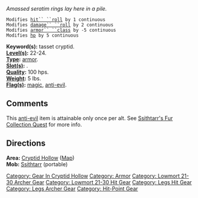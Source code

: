*Amassed seratim rings lay here in a pile.*

`Modifies `[`hit`` ``roll`](Hit_Roll.md "wikilink")` by 1 continuous`  
`Modifies `[`damage`` ``roll`](Damage_Roll.md "wikilink")` by 2 continuous`  
`Modifies `[`armor`` ``class`](armor_Class.md "wikilink")` by -5 continuous`  
`Modifies `[`hp`](Hit_Points.md "wikilink")` by 5 continuous`

**Keyword(s):** tasset cryptid.  
**[Level(s)](Object_Level.md "wikilink"):** 22-24.  
**[Type](:Category:_Object_Types.md "wikilink"):**
[armor](:Category:_Armor.md "wikilink").  
**[Slot(s)](Object_Slots.md "wikilink"):** <worn on legs>.  
**[Quality](Object_Quality.md "wikilink"):** 100 hps.  
**[Weight](Object_Weight.md "wikilink"):** 5 lbs.  
**[Flag(s)](:Category:_Object_Flags.md "wikilink"):**
[magic](Magic_Flag.md "wikilink"),
[anti-evil](Anti-Evil_Flag.md "wikilink").  

## Comments

This [anti-evil](Anti-Evil_Flag.md "wikilink") item is attainable only
once per alt. See [Ssithtarr's Fur Collection
Quest](Ssithtarr's_Fur_Collection_Quest "wikilink") for more info.

## Directions

**Area:** [Cryptid Hollow](:Category:_Cryptid_Hollow.md "wikilink")
([Map](Cryptid_Hollow_Map.md "wikilink"))  
**Mob:** [Ssithtarr](Ssithtarr "wikilink") (portable)  

[Category: Gear In Cryptid
Hollow](Category:_Gear_In_Cryptid_Hollow "wikilink") [Category:
Armor](Category:_Armor "wikilink") [Category: Lowmort 21-30 Archer
Gear](Category:_Lowmort_21-30_Archer_Gear "wikilink") [Category: Lowmort
21-30 Hit Gear](Category:_Lowmort_21-30_Hit_Gear "wikilink") [Category:
Legs Hit Gear](Category:_Legs_Hit_Gear "wikilink") [Category: Legs
Archer Gear](Category:_Legs_Archer_Gear "wikilink") [Category: Hit-Point
Gear](Category:_Hit-Point_Gear "wikilink")
